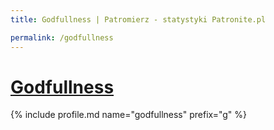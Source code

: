 ```yaml
---
title: Godfullness | Patromierz - statystyki Patronite.pl

permalink: /godfullness
---
```


# [Godfullness](https://patronite.pl/godfullness)

{% include profile.md name="godfullness" prefix="g" %}
